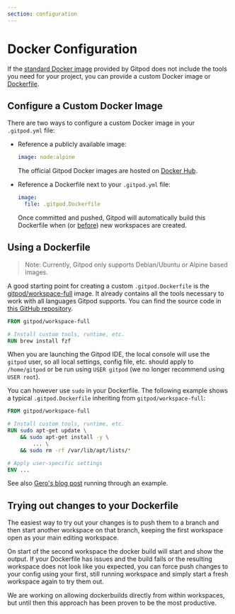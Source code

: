 ```yaml
---
section: configuration
---
```


<script context="module">
  export const prerender = true;
</script>

# Docker Configuration

If the [standard Docker image](https://github.com/gitpod-io/workspace-images/blob/master/full/Dockerfile) provided by Gitpod does not include the tools you need for your project, you can provide a custom Docker image or [Dockerfile](#using-a-dockerfile).

## Configure a Custom Docker Image

There are two ways to configure a custom Docker image in your `.gitpod.yml` file:

- Reference a publicly available image:

  ```yaml
  image: node:alpine
  ```

  The official Gitpod Docker images are hosted on <a href="https://hub.docker.com/u/gitpod/" target="_blank">Docker Hub</a>.

- Reference a Dockerfile next to your `.gitpod.yml` file:

  ```yaml
  image:
    file: .gitpod.Dockerfile
  ```

  Once committed and pushed, Gitpod will automatically build this Dockerfile when (or <a href="/docs/prebuilds" target="_blank">before</a>) new workspaces are created.

## Using a Dockerfile

> Note: Currently, Gitpod only supports Debian/Ubuntu or Alpine based images.

A good starting point for creating a custom `.gitpod.Dockerfile` is the
<a href="https://hub.docker.com/r/gitpod/workspace-full/" target="_blank">gitpod/workspace-full</a> image. It already contains all the tools necessary to work with all languages Gitpod supports.
You can find the source code in <a href="https://github.com/gitpod-io/workspace-images/" target="_blank">this GitHub repository</a>.

```Dockerfile
FROM gitpod/workspace-full

# Install custom tools, runtime, etc.
RUN brew install fzf
```

When you are launching the Gitpod IDE, the local console will use the `gitpod` user, so all local settings, config file, etc. should apply to `/home/gitpod` or be run using `USER gitpod` (we no longer recommend using `USER root`).

You can however use `sudo` in your Dockerfile. The following example shows a typical `.gitpod.Dockerfile` inheriting from `gitpod/workspace-full`:

```Dockerfile
FROM gitpod/workspace-full

# Install custom tools, runtime, etc.
RUN sudo apt-get update \
    && sudo apt-get install -y \
        ... \
    && sudo rm -rf /var/lib/apt/lists/*

# Apply user-specific settings
ENV ...
```

See also [Gero's blog post](/blog/docker-in-gitpod) running through an example.

## Trying out changes to your Dockerfile

The easiest way to try out your changes is to push them to a branch and then start another workspace on that branch, keeping the first workspace open as your main editing workspace.

On start of the second workspace the docker build will start and show the output. If your Dockerfile has issues and the build fails or the resulting workspace does not look like you expected,
you can force push changes to your config using your first, still running workspace and simply start a fresh workspace again to try them out.

We are working on allowing dockerbuilds directly from within workspaces, but until then this approach has been proven to be the most productive.
